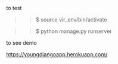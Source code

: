 to test

>> $ source vir_env/bin/activate

>> $ python manage.py runserver


to see demo

https://youngdjangoapp.herokuapp.com/

